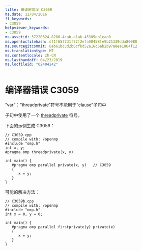 ```yaml
---
title: 编译器错误 C3059
ms.date: 11/04/2016
f1_keywords:
- C3059
helpviewer_keywords:
- C3059
ms.assetid: 57220324-8286-4cab-a1ab-45385eb1eae0
ms.openlocfilehash: df1f65f231f72f2efa90458fe9b21339dda80080
ms.sourcegitcommit: 0ab61bc3d2b6cfbd52a16c6ab2b97a8ea1864f12
ms.translationtype: MT
ms.contentlocale: zh-CN
ms.lasthandoff: 04/23/2019
ms.locfileid: "62404242"
---
```

# <a name="compiler-error-c3059"></a>编译器错误 C3059

“var”：“threadprivate”符号不能用于“clause”子句中

子句中使用了一个 [threadprivate](../../parallel/openmp/reference/threadprivate.md) 符号。

下面的示例生成 C3059：

```
// C3059.cpp
// compile with: /openmp
#include "omp.h"
int x, y;
#pragma omp threadprivate(x, y)

int main() {
   #pragma omp parallel private(x, y)   // C3059
   {
      x = y;
   }
}
```

可能的解决方法：

```
// C3059b.cpp
// compile with: /openmp
#include "omp.h"
int x = 0, y = 0;

int main() {
   #pragma omp parallel firstprivate(y) private(x)
   {
      x = y;
   }
}
```